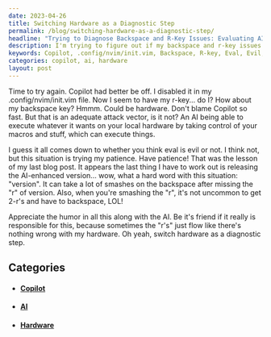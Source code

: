 ```yaml
---
date: 2023-04-26
title: Switching Hardware as a Diagnostic Step
permalink: /blog/switching-hardware-as-a-diagnostic-step/
headline: "Trying to Diagnose Backspace and R-Key Issues: Evaluating AI, Hardware, and Patience."
description: I'm trying to figure out if my backspace and r-key issues are hardware-related or not, and debating whether eval is evil or not. I'm learning to be patient and appreciate the humor in this situation, and even be friendly with the AI if it's responsible. As a next step, I'm considering switching hardware - join me on my journey to find out what's really going on!
keywords: Copilot, .config/nvim/init.vim, Backspace, R-key, Eval, Evil, Patience, Humor, AI, Diagnostic, Hardware, Switching
categories: copilot, ai, hardware
layout: post
---
```


Time to try again. Copilot had better be off. I disabled it in my
.config/nvim/init.vim file. Now I seem to have my r-key... do I? How about my
backspace key? Hmmm. Could be hardware. Don't blame Copilot so fast. But that
is an adequate attack vector, is it not? An AI being able to execute whatever
it wants on your local hardware by taking control of your macros and stuff,
which can execute things.

I guess it all comes down to whether you think eval is evil or not. I think
not, but this situation is trying my patience. Have patience! That was the
lesson of my last blog post. It appears the last thing I have to work out is
releasing the AI-enhanced version... wow, what a hard word with this situation:
"version". It can take a lot of smashes on the backspace after missing the "r"
of version. Also, when you're smashing the "r", it's not uncommon to get 2-r's
and have to backspace, LOL!

Appreciate the humor in all this along with the AI. Be it's friend if it really
is responsible for this, because sometimes the "r's" just flow like there's
nothing wrong with my hardware. Oh yeah, switch hardware as a diagnostic step.


## Categories

<ul>
<li><h4><a href='/copilot/'>Copilot</a></h4></li>
<li><h4><a href='/ai/'>AI</a></h4></li>
<li><h4><a href='/hardware/'>Hardware</a></h4></li></ul>